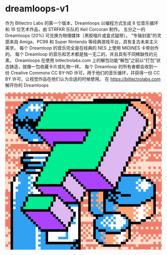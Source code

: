 # dreamloops-v1

作为 Bitlectro Labs 的第一个版本，Dreamloops 以编程方式生成 8 位音乐循环和 16 位艺术作品，由 STRFKR 乐队的 Keil Corcoran 制作。 五分之一的 Dreamloops (20%) 可兑换为物理媒体（黑胶唱片或盒式磁带）。 “专辑封面”的灵感来自 Amiga、PC98 和 Super Nintendo 等经典游戏平台，具有复古未来主义美学。 每个 Dreamloop 的音乐完全是在经典的 NES 上使用 MIDINES 卡带创作的。 每个 Dreamloop 的音乐和艺术都是独一无二的，并且具有不同稀缺性的元素。 Dreamloops 在使用 bitlectrolabs.com 上的解包功能“解包”之前以“打包”状态铸造，就像一包收藏卡片或礼物一样。 每个 Dreamloop 的所有者都会收到一份 Creative Commons CC BY-ND 许可，用于他们的音乐循环，并获得一份 CC BY 许可，让视觉作品在他们认为合适的时候使用。 在 https://bitlectrolabs.com 解开你的 Dreamloops

![NFT](微信截图_20220903135647.png)
